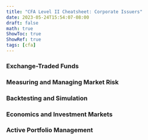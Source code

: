 ```yaml
---
title: "CFA Level II Cheatsheet: Corporate Issuers"
date: 2023-05-24T15:54:07-08:00
draft: false
math: true
ShowToc: true
ShowRef: true
tags: [cfa]
---
```

### Exchange-Traded Funds
### Measuring and Managing Market Risk
### Backtesting and Simulation
### Economics and Investment Markets
### Active Portfolio Management